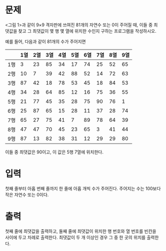 # 문제

<그림 1>과 같이 9×9 격자판에 쓰여진 81개의 자연수 또는 0이 주어질 때, 이들 중 최댓값을 찾고 그 최댓값이 몇 행 몇 열에 위치한 수인지 구하는 프로그램을 작성하시오.

예를 들어, 다음과 같이 81개의 수가 주어지면

|     | 1열 | 2열 | 3열 | 4열 | 5열 | 6열 | 7열 | 8열 | 9열 |
| --- | --- | --- | --- | --- | --- | --- | --- | --- | --- |
| 1행 | 3   | 23  | 85  | 34  | 17  | 74  | 25  | 52  | 65  |
| 2행 | 10  | 7   | 39  | 42  | 88  | 52  | 14  | 72  | 63  |
| 3행 | 87  | 42  | 18  | 78  | 53  | 45  | 18  | 84  | 53  |
| 4행 | 34  | 28  | 64  | 85  | 12  | 16  | 75  | 36  | 55  |
| 5행 | 21  | 77  | 45  | 35  | 28  | 75  | 90  | 76  | 1   |
| 6행 | 25  | 87  | 65  | 15  | 28  | 11  | 37  | 28  | 74  |
| 7행 | 65  | 27  | 75  | 41  | 7   | 89  | 78  | 64  | 39  |
| 8행 | 47  | 47  | 70  | 45  | 23  | 65  | 3   | 41  | 44  |
| 9행 | 87  | 13  | 82  | 38  | 31  | 12  | 29  | 29  | 80  |

이들 중 최댓값은 90이고, 이 값은 5행 7열에 위치한다.

# 입력

첫째 줄부터 아홉 번째 줄까지 한 줄에 아홉 개씩 수가 주어진다. 주어지는 수는 100보다 작은 자연수 또는 0이다.

# 출력

첫째 줄에 최댓값을 출력하고, 둘째 줄에 최댓값이 위치한 행 번호와 열 번호를 빈칸을 사이에 두고 차례로 출력한다. 최댓값이 두 개 이상인 경우 그 중 한 곳의 위치를 출력한다.
